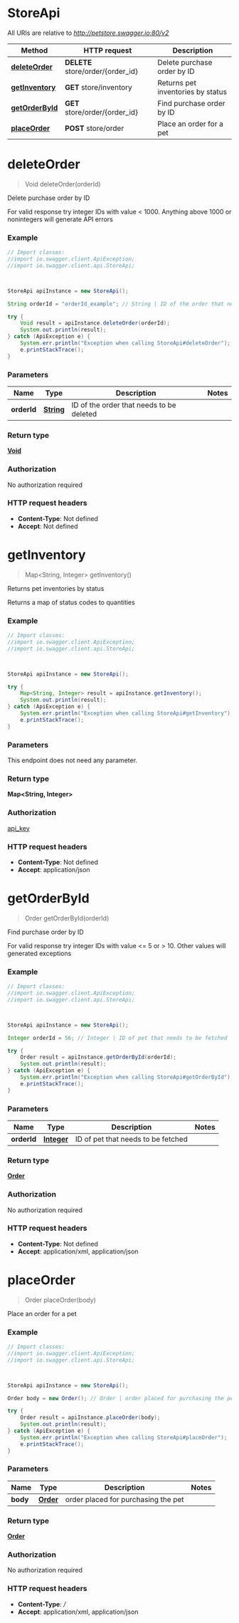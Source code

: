 # StoreApi

All URIs are relative to *http://petstore.swagger.io:80/v2*

Method | HTTP request | Description
------------- | ------------- | -------------
[**deleteOrder**](StoreApi.md#deleteOrder) | **DELETE** store/order/{order_id} | Delete purchase order by ID
[**getInventory**](StoreApi.md#getInventory) | **GET** store/inventory | Returns pet inventories by status
[**getOrderById**](StoreApi.md#getOrderById) | **GET** store/order/{order_id} | Find purchase order by ID
[**placeOrder**](StoreApi.md#placeOrder) | **POST** store/order | Place an order for a pet




<a name="deleteOrder"></a>
# **deleteOrder**
> Void deleteOrder(orderId)

Delete purchase order by ID

For valid response try integer IDs with value &lt; 1000. Anything above 1000 or nonintegers will generate API errors

### Example
```java
// Import classes:
//import io.swagger.client.ApiException;
//import io.swagger.client.api.StoreApi;



StoreApi apiInstance = new StoreApi();

String orderId = "orderId_example"; // String | ID of the order that needs to be deleted

try {
    Void result = apiInstance.deleteOrder(orderId);
    System.out.println(result);
} catch (ApiException e) {
    System.err.println("Exception when calling StoreApi#deleteOrder");
    e.printStackTrace();
}
```

### Parameters

Name | Type | Description  | Notes
------------- | ------------- | ------------- | -------------
 **orderId** | [**String**](.md)| ID of the order that needs to be deleted |


### Return type

[**Void**](.md)

### Authorization

No authorization required

### HTTP request headers

 - **Content-Type**: Not defined
 - **Accept**: Not defined


<a name="getInventory"></a>
# **getInventory**
> Map&lt;String, Integer&gt; getInventory()

Returns pet inventories by status

Returns a map of status codes to quantities

### Example
```java
// Import classes:
//import io.swagger.client.ApiException;
//import io.swagger.client.api.StoreApi;



StoreApi apiInstance = new StoreApi();

try {
    Map<String, Integer> result = apiInstance.getInventory();
    System.out.println(result);
} catch (ApiException e) {
    System.err.println("Exception when calling StoreApi#getInventory");
    e.printStackTrace();
}
```

### Parameters
This endpoint does not need any parameter.


### Return type

**Map&lt;String, Integer&gt;**

### Authorization

[api_key](../README.md#api_key)

### HTTP request headers

 - **Content-Type**: Not defined
 - **Accept**: application/json


<a name="getOrderById"></a>
# **getOrderById**
> Order getOrderById(orderId)

Find purchase order by ID

For valid response try integer IDs with value &lt;&#x3D; 5 or &gt; 10. Other values will generated exceptions

### Example
```java
// Import classes:
//import io.swagger.client.ApiException;
//import io.swagger.client.api.StoreApi;



StoreApi apiInstance = new StoreApi();

Integer orderId = 56; // Integer | ID of pet that needs to be fetched

try {
    Order result = apiInstance.getOrderById(orderId);
    System.out.println(result);
} catch (ApiException e) {
    System.err.println("Exception when calling StoreApi#getOrderById");
    e.printStackTrace();
}
```

### Parameters

Name | Type | Description  | Notes
------------- | ------------- | ------------- | -------------
 **orderId** | [**Integer**](.md)| ID of pet that needs to be fetched |


### Return type

[**Order**](Order.md)

### Authorization

No authorization required

### HTTP request headers

 - **Content-Type**: Not defined
 - **Accept**: application/xml, application/json


<a name="placeOrder"></a>
# **placeOrder**
> Order placeOrder(body)

Place an order for a pet

### Example
```java
// Import classes:
//import io.swagger.client.ApiException;
//import io.swagger.client.api.StoreApi;



StoreApi apiInstance = new StoreApi();

Order body = new Order(); // Order | order placed for purchasing the pet

try {
    Order result = apiInstance.placeOrder(body);
    System.out.println(result);
} catch (ApiException e) {
    System.err.println("Exception when calling StoreApi#placeOrder");
    e.printStackTrace();
}
```

### Parameters

Name | Type | Description  | Notes
------------- | ------------- | ------------- | -------------
 **body** | [**Order**](Order.md)| order placed for purchasing the pet |


### Return type

[**Order**](Order.md)

### Authorization

No authorization required

### HTTP request headers

 - **Content-Type**: */*
 - **Accept**: application/xml, application/json



